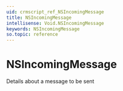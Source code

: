 ```yaml
---
uid: crmscript_ref_NSIncomingMessage
title: NSIncomingMessage
intellisense: Void.NSIncomingMessage
keywords: NSIncomingMessage
so.topic: reference
---
```


# NSIncomingMessage

Details about a message to be sent
